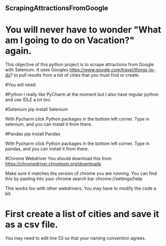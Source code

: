 ## ScrapingAttractionsFromGoogle

#  You will never have to wonder "What am I going to do on Vacation?" again. 

This objective of this python project is to scrape attractions from Google with Selenium. It uses Googles https://www.google.com/travel/things-to-do? to pull results from a list of cities that you must find or create. 

#You will need:

#Python
I really like PyCharm at the moment but I also have regular python and use IDLE a lot too. 

#Selenium
pip install Selenium

With Pycharm click Python packages in the bottom left corner. Type in selenium, and you can install it from there.

#Pandas
pip install Pandas


With Pycharm click Python packages in the bottom left corner. Type in pandas, and you can install it from there.

#Chrome Webdriver
You should download this from https://chromedriver.chromium.org/downloads

Make sure it matches the version of chrome you are running. You can find this by pasting into your chrome search bar chrome://settings/help

This works too with other webdrivers. You may have to modify the code a bit. 

# First create a list of cities and save it as a csv file.
You may need to edit line 53 so that your naming convention agrees.



